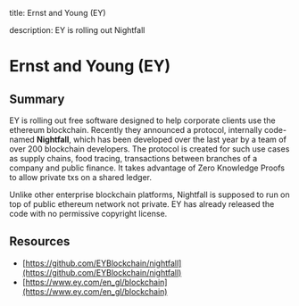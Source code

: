 title: Ernst and Young (EY)

description: EY is rolling out Nightfall

# Ernst and Young (EY)

## Summary
EY is rolling out free software designed to help corporate clients use the ethereum blockchain. Recently they announced a protocol, internally code-named **Nightfall**, which has been developed over the last year by a team of over 200 blockchain developers. The protocol is created for such use cases as supply chains, food tracing, transactions between branches of a company and public finance. It takes advantage of Zero Knowledge Proofs to allow private txs on a shared ledger.

Unlike other enterprise blockchain platforms, Nightfall is supposed to run on top of public ethereum network not private. EY has already released the code with no permissive copyright license. 

## Resources

* [https://github.com/EYBlockchain/nightfall](https://github.com/EYBlockchain/nightfall)
* [https://www.ey.com/en_gl/blockchain](https://www.ey.com/en_gl/blockchain)
